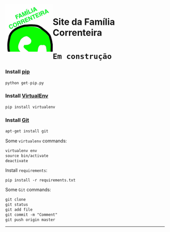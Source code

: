 <img align="left" width="150" height="150" src="sources/logoFamilia.jpeg">

# Site da Família Correnteira

# ```Em construção```



### Install [pip](https://pypi.org/project/pip/)
```python
python get-pip.py
```

### Install [VirtualEnv](https://virtualenv.pypa.io/en/stable/)
```python
pip install virtualenv
``` 

### Install [Git](https://git-scm.com/)
```bash
apt-get install git
```

Some ```virtualenv``` commands:
```commandline
virtualenv env
source bin/activate
deactivate
```

Install ```requirements```:
```commandline
pip install -r requirements.txt
```

Some ```Git``` commands:

```commandline
git clone
git status
git add file
git commit -m "Comment"
git push origin master
```

-----